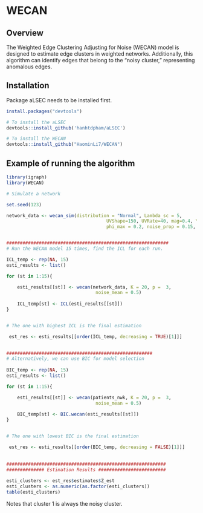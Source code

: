 
# WECAN

## Overview

The Weighted Edge Clustering Adjusting for Noise (WECAN) model is
designed to estimate edge clusters in weighted networks. Additionally,
this algorithm can identify edges that belong to the “noisy cluster,”
representing anomalous edges.

## Installation

Package aLSEC needs to be installed first.

``` r
install.packages("devtools")

# To install the aLSEC
devtools::install_github('hanhtdpham/aLSEC')

# To install the WECAN
devtools::install_github("HaominLi7/WECAN")
```

## Example of running the algorithm

``` r
library(igraph)
library(WECAN)

# Simulate a network

set.seed(123)

network_data <- wecan_sim(distribution = "Normal", Lambda_sc = 5, 
                                     UVShape=150, UVRate=40, mag=0.4, Ymag=0.9, noise_mean = 0.1,
                                     phi_max = 0.2, noise_prop = 0.15, beta = c(2,7,4,6), conc = 8)[[1]]


############################################################
# Run the WECAN model 15 times, find the ICL for each run.

ICL_temp <- rep(NA, 15)
esti_results <- list()

for (st in 1:15){

    esti_results[[st]] <- wecan(network_data, K = 20, p =  3,
                                 noise_mean = 0.5)
 
    ICL_temp[st] <- ICL(esti_results[[st]])
}


# The one with highest ICL is the final estimation

 est_res <- esti_results[[order(ICL_temp, decreasing = TRUE)[1]]]
 

######################################################
# Alternatively, we can use BIC for model selection
 
BIC_temp <- rep(NA, 15)
esti_results <- list()

for (st in 1:15){

    esti_results[[st]] <- wecan(patients_nwk, K = 20, p =  3,
                                 noise_mean = 0.5)
 
    BIC_temp[st] <- BIC.wecan(esti_results[[st]])
}


# The one with lowest BIC is the final estimation

 est_res <- esti_results[[order(BIC_temp, decreasing = FALSE)[1]]]
 
 
###########################################################
############## Estimation Results #########################
 
esti_clusters <- est_res$estimates$Z_est
esti_clusters <- as.numeric(as.factor(esti_clusters))
table(esti_clusters)
```

Notes that cluster 1 is always the noisy cluster.
